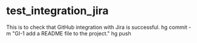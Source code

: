 # test_integration_jira
This is to check that GitHub integration with Jira is successful.
hg commit -m "GI-1 add a README file to the project."
hg push
